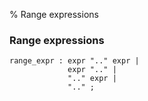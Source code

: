% Range expressions

### Range expressions

```antlr
range_expr : expr ".." expr |
             expr ".." |
             ".." expr |
             ".." ;
```

